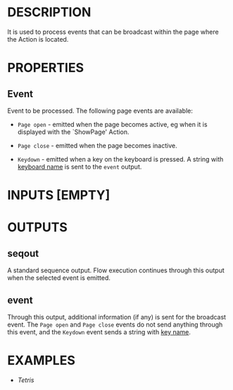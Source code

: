 # DESCRIPTION

It is used to process events that can be broadcast within the page where the Action is located.

# PROPERTIES

## Event

Event to be processed. The following page events are available:

- `Page open` - emitted when the page becomes active, eg when it is displayed with the `ShowPage' Action.

- `Page close` - emitted when the page becomes inactive.

- `Keydown` - emitted when a key on the keyboard is pressed. A string with [keyboard name](https://developer.mozilla.org/en-US/docs/Web/API/UI_Events/Keyboard_event_key_values) is sent to the `event` output.

# INPUTS [EMPTY]

# OUTPUTS

## seqout

A standard sequence output. Flow execution continues through this output when the selected event is emitted.

## event

Through this output, additional information (if any) is sent for the broadcast event. The `Page open` and `Page close` events do not send anything through this event, and the `Keydown` event sends a string with [key name](https://developer.mozilla.org/en-US/docs/Web/API/UI_Events/Keyboard_event_key_values).

# EXAMPLES

-   _Tetris_
